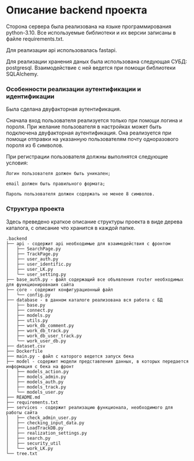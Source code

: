 # Описание backend проекта
Сторона сервера была реализована на языке программирования python-3.10. Все используемые библиотеки и их версии записаны в файле requirements.txt.

Для реализации api использовалась fastapi.

Для реализации хранения даных была использована следующая СУБД: postgresql. Взаимодействие с ней ведется при помощи библиотеки SQLAlchemy.

### Особенности реализации аутентификации и идентификации
Была сделана двуфакторная аутентификация. 

Сначала вход пользователя реализуется только при помощи логина и пороля. При желание пользователя в настройках может быть подключена двуфакторная аутентификация. Она реализуется при помощи отправки на указанную пользователям почту одноразового пороля из 6 символов.

При регистрации пользователя должны выполнятся следующие условия:
```
Логин пользователя должен быть уникален;

email должен быть правильного формата;

Пароль пользователя должен содержать не менее 8 символов.
```

### Структура проекта
Здесь преведено краткое описание структуры проекта в виде дерева каталога, с описание что хранится в каждой папке.
```
.backend
├── api - содержит api необходимые для взаимодействия с фронтом
│   ├── SearchPage.py
│   ├── TrackPage.py
│   ├── user_auth.py
│   ├── user_identific.py
│   ├── user_LK.py
│   └── user_setting.py
├── base_auth.py - файл содержащий все объявления router необходимых для функционировнаия сайта
├── core - содержит конфигурационный файл
│   └── config.py
├── database - в данном каталоге реализована вся работа с БД
│   ├── base.py
│   ├── connect.py
│   ├── models.py
│   ├── utils.py
│   ├── work_db_comment.py
│   ├── work_db_track.py
│   ├── work_db_user_track.py
│   └── work_user_db.py
├── dataset.csv
├── Dockerfile
├── main.py - файл с каторого ведется запуск бека
├── model - содержит модели представления данных, в которых передается информация с бека на фронт
│   ├── models_action.py
│   ├── models_admin.py
│   ├── models_auth.py
│   ├── models_track.py
│   └── models_user.py
├── README.md
├── requirements.txt
├── services - содержит реализацию функционала, необходимого для работы сайта
│   ├── check_admin_user.py
│   ├── checking_input_data.py
│   ├── LoadTrackDB.py
│   ├── realization_settings.py
│   ├── search.py
│   ├── security_util
│   └── work_LK.py
└── tree.txt
```
